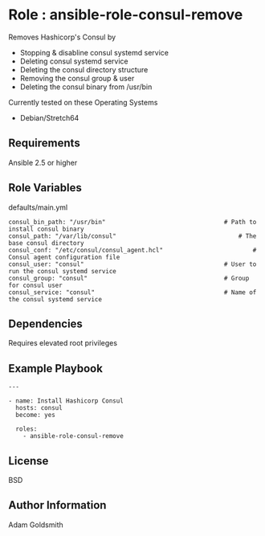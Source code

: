 Role : ansible-role-consul-remove
==================================

Removes Hashicorp's Consul by
* Stopping & disabline consul systemd service
* Deleting consul systemd service
* Deleting the consul directory structure
* Removing the consul group & user
* Deleting the consul binary from /usr/bin

Currently tested on these Operating Systems
* Debian/Stretch64

Requirements
------------

Ansible 2.5 or higher

Role Variables
--------------

defaults/main.yml
```
consul_bin_path: "/usr/bin"									# Path to install consul binary
consul_path: "/var/lib/consul"									# The base consul directory
consul_conf: "/etc/consul/consul_agent.hcl"							# Consul agent configuration file
consul_user: "consul"										# User to run the consul systemd service
consul_group: "consul"										# Group for consul user
consul_service: "consul"									# Name of the consul systemd service
```

Dependencies
------------

Requires elevated root privileges

Example Playbook
----------------

```
---

- name: Install Hashicorp Consul
  hosts: consul
  become: yes

  roles:
    - ansible-role-consul-remove
```

License
-------

BSD

Author Information
------------------

Adam Goldsmith

